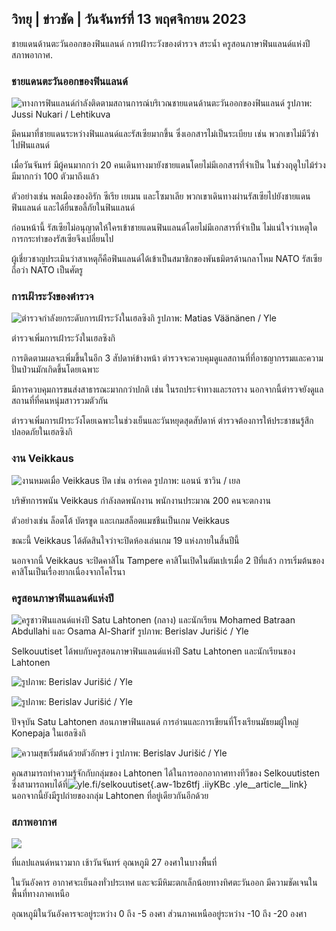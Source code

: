 ## วิทยุ \| ข่าวชัด \| วันจันทร์ที่ 13 พฤศจิกายน 2023

ชายแดนด้านตะวันออกของฟินแลนด์ การเฝ้าระวังของตำรวจ สระน้ำ ครูสอนภาษาฟินแลนด์แห่งปี สภาพอากาศ.

### ชายแดนตะวันออกของฟินแลนด์

![ทางการฟินแลนด์กำลังติดตามสถานการณ์บริเวณชายแดนด้านตะวันออกของฟินแลนด์ รูปภาพ: Jussi Nukari / Lehtikuva](https://images.cdn.yle.fi/image/upload/c_crop,h_2880,w_5120,x_0,y_171/ar_1.7777777777777777,c_fill,g_faces,h_675,w_1200/dpr_1.0/q_auto:eco/f_auto/fl_lossy/v1699859472/39-11996406551cb5a3d93a)

มีคนมาที่ชายแดนระหว่างฟินแลนด์และรัสเซียมากขึ้น ซึ่งเอกสารไม่เป็นระเบียบ เช่น พวกเขาไม่มีวีซ่าไปฟินแลนด์

เมื่อวันจันทร์ มีผู้คนมากกว่า 20 คนเดินทางมายังชายแดนโดยไม่มีเอกสารที่จำเป็น ในช่วงฤดูใบไม้ร่วงมีมากกว่า 100 ตัวมาถึงแล้ว

ตัวอย่างเช่น พลเมืองของอิรัก ซีเรีย เยเมน และโซมาเลีย พวกเขาเดินทางผ่านรัสเซียไปยังชายแดนฟินแลนด์ และได้ยื่นขอลี้ภัยในฟินแลนด์

ก่อนหน้านี้ รัสเซียไม่อนุญาตให้ใครเข้าชายแดนฟินแลนด์โดยไม่มีเอกสารที่จำเป็น ไม่แน่ใจว่าเหตุใดการกระทำของรัสเซียจึงเปลี่ยนไป

ผู้เชี่ยวชาญประเมินว่าสาเหตุก็คือฟินแลนด์ได้เข้าเป็นสมาชิกของพันธมิตรด้านกลาโหม NATO รัสเซียถือว่า NATO เป็นศัตรู

### การเฝ้าระวังของตำรวจ

![ตำรวจกำลังยกระดับการเฝ้าระวังในเฮลซิงกิ รูปภาพ: Matias Väänänen / Yle](https://images.cdn.yle.fi/image/upload/c_crop,h_2889,w_5148,x_0,y_107/ar_1.7777777777777777,c_fill,g_faces,h_675,w_1200/dpr_1.0/q_auto:eco/f_auto/fl_lossy/v1697807957/39-11771286512a4e83c1e1)

ตำรวจเพิ่มการเฝ้าระวังในเฮลซิงกิ

การติดตามผลจะเพิ่มขึ้นในอีก 3 สัปดาห์ข้างหน้า ตำรวจจะควบคุมดูแลสถานที่ที่อาชญากรรมและความปั่นป่วนมักเกิดขึ้นโดยเฉพาะ

มีการควบคุมการขนส่งสาธารณะมากกว่าปกติ เช่น ในรถประจำทางและรถราง นอกจากนี้ตำรวจยังดูแลสถานที่ที่คนหนุ่มสาวรวมตัวกัน

ตำรวจเพิ่มการเฝ้าระวังโดยเฉพาะในช่วงเย็นและวันหยุดสุดสัปดาห์ ตำรวจต้องการให้ประชาชนรู้สึกปลอดภัยในเฮลซิงกิ

### งาน Veikkaus

![งานหมดเมื่อ Veikkaus ปิด เช่น อาร์เคด รูปภาพ: แอนน์ ซาวิน / เยล](https://images.cdn.yle.fi/image/upload/c_crop,h_1928,w_3427,x_567,y_428/ar_1.7777777777777777,c_fill,g_faces,h_675,w_1200/dpr_1.0/q_auto:eco/f_auto/fl_lossy/v1633956464/39-86542961643200866ed)

บริษัทการพนัน Veikkaus กำลังลดพนักงาน พนักงานประมาณ 200 คนจะตกงาน

ตัวอย่างเช่น ล็อตโต้ บัตรขูด และเกมสล็อตแมชชีนเป็นเกม Veikkaus

ขณะนี้ Veikkaus ได้ตัดสินใจว่าจะปิดห้องเล่นเกม 19 แห่งภายในสิ้นปีนี้

นอกจากนี้ Veikkaus จะปิดคาสิโน Tampere คาสิโนเปิดในตัมเปเรเมื่อ 2 ปีที่แล้ว การเริ่มต้นของคาสิโนเป็นเรื่องยากเนื่องจากโคโรนา

### ครูสอนภาษาฟินแลนด์แห่งปี

![ครูชาวฟินแลนด์แห่งปี Satu Lahtonen (กลาง) และนักเรียน Mohamed Batraan Abdullahi และ Osama Al-Sharif รูปภาพ: Berislav Jurišić / Yle](https://images.cdn.yle.fi/image/upload/c_crop,h_2982,w_5300,x_0,y_0/ar_1.7777777777777777,c_fill,g_faces,h_675,w_1200/dpr_1.0/q_auto:eco/f_auto/fl_lossy/v1699438785/39-1197531654b5ee49bf1f)

Selkouutiset ได้พบกับครูสอนภาษาฟินแลนด์แห่งปี Satu Lahtonen และนักเรียนของ Lahtonen

![ รูปภาพ: Berislav Jurišić / Yle](https://images.cdn.yle.fi/image/upload/c_crop,h_3153,w_5603,x_0,y_0/ar_1.7777777777777777,c_fill,g_faces,h_675,w_1200/dpr_1.0/q_auto:eco/f_auto/fl_lossy/v1699438827/39-1197537654b5ee95baf1)

![ รูปภาพ: Berislav Jurišić / Yle](https://images.cdn.yle.fi/image/upload/c_crop,h_3362,w_5987,x_0,y_0/ar_1.7777777777777777,c_fill,g_faces,h_675,w_1200/dpr_1.0/q_auto:eco/f_auto/fl_lossy/v1699438816/39-1197536654b5ee899b41)

ปัจจุบัน Satu Lahtonen สอนภาษาฟินแลนด์ การอ่านและการเขียนที่โรงเรียนมัธยมผู้ใหญ่ Konepaja ในเฮลซิงกิ

![ความสุขเริ่มต้นด้วยตัวอักษร i รูปภาพ: Berislav Jurišić / Yle](https://images.cdn.yle.fi/image/upload/c_crop,h_3362,w_5987,x_0,y_0/ar_1.7777777777777777,c_fill,g_faces,h_675,w_1200/dpr_1.0/q_auto:eco/f_auto/fl_lossy/v1699438816/39-1197535654b5ee7e3b58)

คุณสามารถทำความรู้จักกับกลุ่มของ Lahtonen ได้ในการออกอากาศทางทีวีของ Selkouutisten ซึ่งสามารถพบได้ที่![yle.fi/selkouutiset](https://yle.fi/selkouutiset){.aw-1bz6tfj .iiyKBc .yle__article__link} นอกจากนี้ยังมีรูปถ่ายของกลุ่ม Lahtonen ที่อยู่เดียวกันอีกด้วย

### สภาพอากาศ

![](https://images.cdn.yle.fi/image/upload/c_crop,h_1080,w_1919,x_0,y_0/ar_1.7777777777777777,c_fill,g_faces,h_675,w_1200/dpr_1.0/q_auto:eco/f_auto/fl_lossy/v1699893163/39-119999365524f872df8f)

ที่แลปแลนด์หนาวมาก เช้าวันจันทร์ อุณหภูมิ 27 องศาในบางพื้นที่

ในวันอังคาร อากาศจะเย็นลงทั่วประเทศ และจะมีหิมะตกเล็กน้อยทางทิศตะวันออก มีความชัดเจนในพื้นที่ทางภาคเหนือ

อุณหภูมิในวันอังคารจะอยู่ระหว่าง 0 ถึง -5 องศา ส่วนภาคเหนืออยู่ระหว่าง -10 ถึง -20 องศา